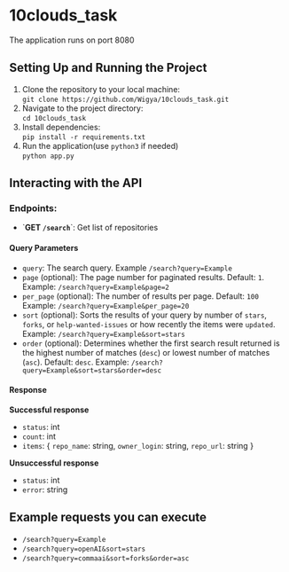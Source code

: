 # 10clouds_task
The application runs on port 8080
## Setting Up and Running the Project
1. Clone the repository to your local machine:</br>
``git clone https://github.com/Wigya/10clouds_task.git``
2. Navigate to the project directory:</br>
``cd 10clouds_task``
3. Install dependencies:</br>
``pip install -r requirements.txt``
4. Run the application(use ``python3`` if needed)</br>
``python app.py``

## Interacting with the API

### Endpoints:
* \`<b>GET `/search`</b>\`: Get list of repositories

#### Query Parameters
* `query`: The search query. Example `/search?query=Example`
* `page` (optional): The page number for paginated results. Default: `1`. Example: `/search?query=Example&page=2`
* `per_page` (optional): The number of results per page. Default: `100` Example: `/search?query=Example&per_page=20`
* `sort` (optional): Sorts the results of your query by number of `stars`, `forks`, or `help-wanted-issues` or how recently the items were `updated`. Example: `/search?query=Example&sort=stars`
* `order` (optional): Determines whether the first search result returned is the highest number of matches (`desc`) or lowest number of matches (`asc`). Default: `desc`. Example: `/search?query=Example&sort=stars&order=desc`

#### Response
<b>Successful response</b></br>
* `status`: int
* `count`: int
* `items`: { `repo_name`: string, `owner_login`: string, `repo_url`: string }</br>

<b>Unsuccessful response</b></br>
* `status`: int
* `error`: string

## Example requests you can execute
* `/search?query=Example`
* `/search?query=openAI&sort=stars`
* `/search?query=commaai&sort=forks&order=asc`


